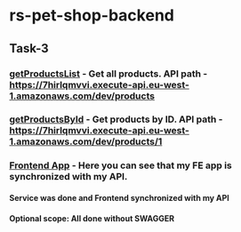 # rs-pet-shop-backend

## Task-3

### [getProductsList](https://7hirlqmvvi.execute-api.eu-west-1.amazonaws.com/dev/products) - Get all products. API path - https://7hirlqmvvi.execute-api.eu-west-1.amazonaws.com/dev/products
### [getProductsById](https://7hirlqmvvi.execute-api.eu-west-1.amazonaws.com/dev/products/1) - Get products by ID. API path - https://7hirlqmvvi.execute-api.eu-west-1.amazonaws.com/dev/products/1
### [Frontend App](https://d1k2kpbj5227x1.cloudfront.net) - Here you can see that my FE app is synchronized with my API.

#### Service was done and Frontend synchronized with my API
#### Optional scope: All done without SWAGGER
